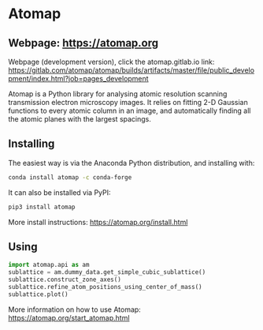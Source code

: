 # Atomap

## Webpage: https://atomap.org

Webpage (development version), click the atomap.gitlab.io link: https://gitlab.com/atomap/atomap/builds/artifacts/master/file/public_development/index.html?job=pages_development

Atomap is a Python library for analysing atomic resolution
scanning transmission electron microscopy images.
It relies on fitting 2-D Gaussian functions to every atomic
column in an image, and automatically finding all the atomic
planes with the largest spacings.

Installing
----------

The easiest way is via the Anaconda Python distribution, and installing with:

```bash
conda install atomap -c conda-forge
```

It can also be installed via PyPI:

```bash
pip3 install atomap
```

More install instructions: https://atomap.org/install.html

Using
-----

```python
import atomap.api as am
sublattice = am.dummy_data.get_simple_cubic_sublattice()
sublattice.construct_zone_axes()
sublattice.refine_atom_positions_using_center_of_mass()
sublattice.plot()
```

More information on how to use Atomap: https://atomap.org/start_atomap.html
